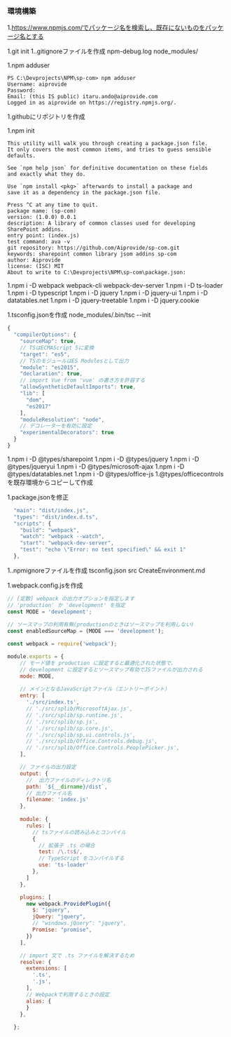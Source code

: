 ### 環境構築
1.https://www.npmjs.com/でパッケージ名を検索し、既存にないものをパッケージ名とする

1.git init
1..gitignoreファイルを作成
npm-debug.log
node_modules/

1.npm adduser
```
PS C:\Devprojects\NPM\sp-com> npm adduser
Username: aiprovide
Password:
Email: (this IS public) itaru.ando@aiprovide.com
Logged in as aiprovide on https://registry.npmjs.org/.
```

1.githubにリポジトリを作成

1.npm init
```
This utility will walk you through creating a package.json file.
It only covers the most common items, and tries to guess sensible defaults.

See `npm help json` for definitive documentation on these fields
and exactly what they do.

Use `npm install <pkg>` afterwards to install a package and
save it as a dependency in the package.json file.

Press ^C at any time to quit.
package name: (sp-com)
version: (1.0.0) 0.0.1
description: A library of common classes used for developing SharePoint addins.
entry point: (index.js)
test command: ava -v
git repository: https://github.com/Aiprovide/sp-com.git
keywords: sharepoint common library jsom addins sp-com
author: Aiprovide
license: (ISC) MIT
About to write to C:\Devprojects\NPM\sp-com\package.json:
```

1.npm i -D webpack webpack-cli webpack-dev-server
1.npm i -D ts-loader
1.npm i -D typescript
1.npm i -D jquery
1.npm i -D jquery-ui
1.npm i -D datatables.net
1.npm i -D jquery-treetable
1.npm i -D jquery.cookie

1.tsconfig.jsonを作成
node_modules/.bin/tsc --init
```javascript
{
  "compilerOptions": {
    "sourceMap": true,
    // TSはECMAScript 5に変換
    "target": "es5",
    // TSのモジュールはES Modulesとして出力
    "module": "es2015",
    "declaration": true,
    // import Vue from 'vue' の書き方を許容する
    "allowSyntheticDefaultImports": true,
    "lib": [
      "dom",
      "es2017"
    ],
    "moduleResolution": "node",
    // デコレーターを有効に設定
    "experimentalDecorators": true
  }
}
```

1.npm i -D @types/sharepoint
1.npm i -D @types/jquery
1.npm i -D @types/jqueryui
1.npm i -D @types/microsoft-ajax
1.npm i -D @types/datatables.net
1.npm i -D @types/office-js
1.@types/officecontrolsを既存環境からコピーして作成

1.package.jsonを修正
```javascript
  "main": "dist/index.js",
  "types": "dist/index.d.ts",
  "scripts": {
    "build": "webpack",
    "watch": "webpack --watch",
    "start": "webpack-dev-server",
    "test": "echo \"Error: no test specified\" && exit 1"
  },
```

1..npmignoreファイルを作成
tsconfig.json
src
CreateEnvironment.md

1.webpack.config.jsを作成
```javascript
// [定数] webpack の出力オプションを指定します
// 'production' か 'development' を指定
const MODE = 'development';
 
// ソースマップの利用有無(productionのときはソースマップを利用しない)
const enabledSourceMap = (MODE === 'development');

const webpack = require('webpack');

module.exports = {
    // モード値を production に設定すると最適化された状態で、
    // development に設定するとソースマップ有効でJSファイルが出力される
    mode: MODE,
  
    // メインとなるJavaScriptファイル（エントリーポイント）
    entry: [
      './src/index.ts',
      // './src/splib/MicrosoftAjax.js',
      // './src/splib/sp.runtime.js',
      // './src/splib/sp.js',
      // './src/splib/sp.core.js',
      // './src/splib/sp.ui.controls.js',
      // './src/splib/Office.Controls.debug.js',
      // './src/splib/Office.Controls.PeoplePicker.js',
    ],

    // ファイルの出力設定
    output: {
      //  出力ファイルのディレクトリ名
      path: `${__dirname}/dist`,
      // 出力ファイル名
      filename: 'index.js'
    },
    
    module: {
      rules: [
        // tsファイルの読み込みとコンパイル
        {
          // 拡張子 .ts の場合
          test: /\.ts$/,
          // TypeScript をコンパイルする
          use: 'ts-loader'
        },
      ]
    },

    plugins: [
      new webpack.ProvidePlugin({
        $: "jquery",
        jQuery: "jquery",
        // "windows.jQuery": "jquery",
        Promise: "promise",
      })
    ],

    // import 文で .ts ファイルを解決するため
    resolve: {
      extensions: [
        '.ts',
        '.js',
      ],
      // Webpackで利用するときの設定
      alias: {
      }
    },
      
  };
```
